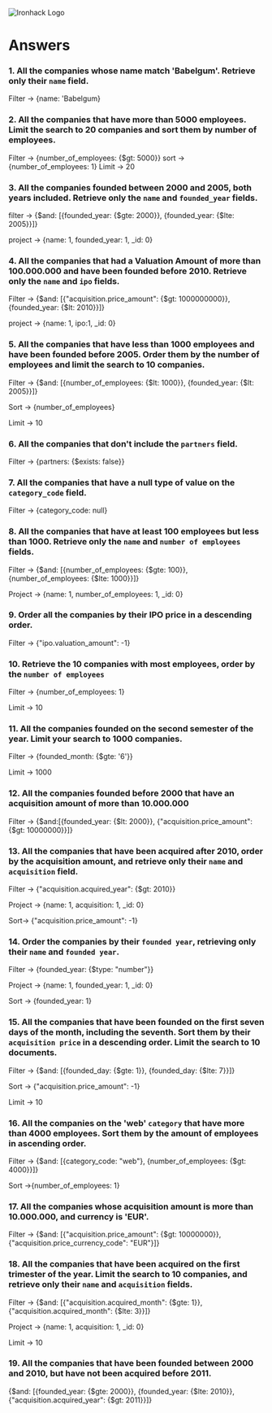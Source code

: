![Ironhack Logo](https://i.imgur.com/1QgrNNw.png)

# Answers

### 1. All the companies whose name match 'Babelgum'. Retrieve only their `name` field.

Filter -> {name: 'Babelgum}

### 2. All the companies that have more than 5000 employees. Limit the search to 20 companies and sort them by **number of employees**.

Filter -> {number_of_employees: {$gt: 5000}}
sort -> {number_of_employees: 1}
Limit -> 20

### 3. All the companies founded between 2000 and 2005, both years included. Retrieve only the `name` and `founded_year` fields.

filter -> {$and: [{founded_year: {$gte: 2000}}, {founded_year: {$lte: 2005}}]}

project -> {name: 1, founded_year: 1, _id: 0}

### 4. All the companies that had a Valuation Amount of more than 100.000.000 and have been founded before 2010. Retrieve only the `name` and `ipo` fields.
Filter -> {$and: [{"acquisition.price_amount": {$gt: 1000000000}}, {founded_year: {$lt: 2010}}]}

project -> {name: 1, ipo:1, _id: 0}


### 5. All the companies that have less than 1000 employees and have been founded before 2005. Order them by the number of employees and limit the search to 10 companies.

Filter -> {$and: [{number_of_employees: {$lt: 1000}}, {founded_year: {$lt: 2005}}]}

Sort -> {number_of_employees}

Limit -> 10

### 6. All the companies that don't include the `partners` field.

Filter -> {partners: {$exists: false}}

### 7. All the companies that have a null type of value on the `category_code` field.
Filter -> {category_code: null}


### 8. All the companies that have at least 100 employees but less than 1000. Retrieve only the `name` and `number of employees` fields.
Filter -> {$and: [{number_of_employees: {$gte: 100}}, {number_of_employees: {$lte: 1000}}]}

Project -> {name: 1, number_of_employees: 1, _id: 0}


### 9. Order all the companies by their IPO price in a descending order.

Filter -> {"ipo.valuation_amount": -1}

### 10. Retrieve the 10 companies with most employees, order by the `number of employees`

Filter -> {number_of_employees: 1}

Limit -> 10

### 11. All the companies founded on the second semester of the year. Limit your search to 1000 companies.

Filter -> {founded_month: {$gte: '6'}}

Limit -> 1000

### 12. All the companies founded before 2000 that have an acquisition amount of more than 10.000.000

Filter -> {$and:[{founded_year: {$lt: 2000}}, {"acquisition.price_amount": {$gt: 10000000}}]}

### 13. All the companies that have been acquired after 2010, order by the acquisition amount, and retrieve only their `name` and `acquisition` field.

Filter -> {"acquisition.acquired_year": {$gt: 2010}}

Project -> {name: 1, acquisition: 1, _id: 0}

Sort-> {"acquisition.price_amount": -1}

### 14. Order the companies by their `founded year`, retrieving only their `name` and `founded year`.

Filter -> {founded_year: {$type: "number"}}

Project -> {name: 1, founded_year: 1, _id: 0}

Sort -> {founded_year: 1}

### 15. All the companies that have been founded on the first seven days of the month, including the seventh. Sort them by their `acquisition price` in a descending order. Limit the search to 10 documents.

Filter -> {$and: [{founded_day: {$gte: 1}}, {founded_day: {$lte: 7}}]}

Sort -> {"acquisition.price_amount": -1}

Limit -> 10


### 16. All the companies on the 'web' `category` that have more than 4000 employees. Sort them by the amount of employees in ascending order.

Filter -> {$and: [{category_code: "web"}, {number_of_employees: {$gt: 4000}}]}

Sort ->{number_of_employees: 1}

### 17. All the companies whose acquisition amount is more than 10.000.000, and currency is 'EUR'.

Filter -> {$and: [{"acquisition.price_amount": {$gt: 10000000}}, {"acquisition.price_currency_code": "EUR"}]}

### 18. All the companies that have been acquired on the first trimester of the year. Limit the search to 10 companies, and retrieve only their `name` and `acquisition` fields.

Filter -> {$and: [{"acquisition.acquired_month": {$gte: 1}}, {"acquisition.acquired_month": {$lte: 3}}]}

Project -> {name: 1, acquisition: 1, _id: 0}

Limit -> 10

### 19. All the companies that have been founded between 2000 and 2010, but have not been acquired before 2011.

{$and: [{founded_year: {$gte: 2000}}, {founded_year: {$lte: 2010}}, {"acquisition.acquired_year": {$gt: 2011}}]}


